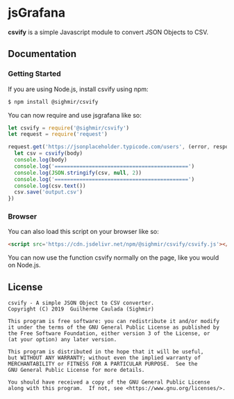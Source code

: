 # jsGrafana #

**csvify** is a simple Javascript module to convert JSON Objects to CSV.

## Documentation ##
### Getting Started

If you are using Node.js, install csvify using npm:

```bash
$ npm install @sighmir/csvify
```

You can now require and use jsgrafana like so:

```js
let csvify = require('@sighmir/csvify')
let request = require('request')

request.get('https://jsonplaceholder.typicode.com/users', (error, response, body) => {
  let csv = csvify(body)
  console.log(body)
  console.log('===========================================')
  console.log(JSON.stringify(csv, null, 2))
  console.log('===========================================')
  console.log(csv.text())
  csv.save('output.csv')
})
```

### Browser

You can also load this script on your browser like so:

```html
<script src='https://cdn.jsdelivr.net/npm/@sighmir/csvify/csvify.js'></script>
```

You can now use the function csvify normally on the page, like you would on Node.js.

## License ##
```
csvify - A simple JSON Object to CSV converter.
Copyright (C) 2019  Guilherme Caulada (Sighmir)

This program is free software: you can redistribute it and/or modify
it under the terms of the GNU General Public License as published by
the Free Software Foundation, either version 3 of the License, or
(at your option) any later version.

This program is distributed in the hope that it will be useful,
but WITHOUT ANY WARRANTY; without even the implied warranty of
MERCHANTABILITY or FITNESS FOR A PARTICULAR PURPOSE.  See the
GNU General Public License for more details.

You should have received a copy of the GNU General Public License
along with this program.  If not, see <https://www.gnu.org/licenses/>.
```
